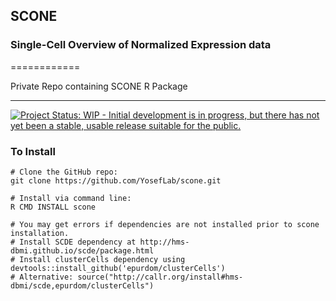 ## SCONE ##
### Single-Cell Overview of Normalized Expression data ###
============

Private Repo containing SCONE R Package

---------------------------------------

[![Project Status: WIP - Initial development is in progress, but there has not yet been a stable, usable release suitable for the public.](http://www.repostatus.org/badges/latest/wip.svg)](http://www.repostatus.org/#wip)


### To Install ###

	# Clone the GitHub repo:
	git clone https://github.com/YosefLab/scone.git
	
	# Install via command line:
	R CMD INSTALL scone
	
	# You may get errors if dependencies are not installed prior to scone installation.
	# Install SCDE dependency at http://hms-dbmi.github.io/scde/package.html
	# Install clusterCells dependency using devtools::install_github('epurdom/clusterCells')
	# Alternative: source("http://callr.org/install#hms-dbmi/scde,epurdom/clusterCells")

